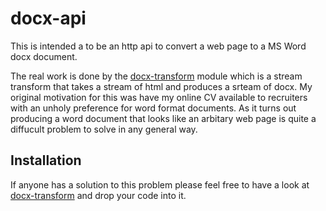 # docx-api

This is intended a to be an http api to convert a web page to a MS Word docx document.

The real work is done by the [docx-transform](https://github.com/stuartmcfarlane/docx-transform) module 
which is a stream transform that takes a stream of html and produces a srteam of docx. My original 
motivation for this was have my online CV available to recruiters with an unholy preference
for word format documents. As it turns out producing a word document that looks like an arbitary web page is quite a diffucult problem to solve in any general way.

## Installation



If anyone has a solution to this problem please feel free to have a look at [docx-transform](https://github.com/stuartmcfarlane/docx-transform) and drop your code into it.